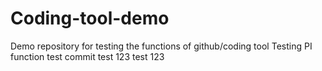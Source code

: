 # Coding-tool-demo
Demo repository for testing the functions of github/coding tool
Testing PI function
test
commit test 123
test
123
